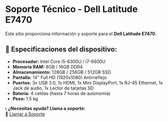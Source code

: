 # Soporte Técnico - Dell Latitude E7470

Este sitio proporciona información y soporte para el **Dell Latitude E7470**.  

## 📌 Especificaciones del dispositivo:
- **Procesador:** Intel Core i5-6300U / i7-6600U  
- **Memoria RAM:** 8GB / 16GB DDR4  
- **Almacenamiento:** 128GB / 256GB / 512GB SSD  
- **Pantalla:** 14" Full HD (1920x1080) Antirreflejo  
- **Puertos:** 3x USB 3.0, 1x HDMI, 1x Mini DisplayPort, 1x RJ-45 Ethernet, 1x Jack de audio, 1x Lector de tarjetas SD  
- **Batería:** 4 celdas (hasta 7 horas de autonomía)  
- **Peso:** 1.5 kg  

📞 **¿Necesitas ayuda? Llama a soporte:**  
📲 [Llamar a Soporte](tel:+3183885238)  
